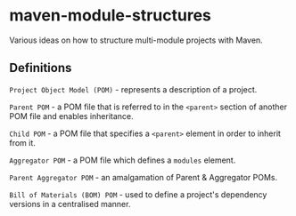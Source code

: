# maven-module-structures

Various ideas on how to structure multi-module projects with Maven.

## Definitions

`Project Object Model (POM)` - represents a description of a project.

`Parent POM` - a POM file that is referred to in the `<parent>` section of another POM file and enables inheritance.

`Child POM` - a POM file that specifies a `<parent>` element in order to inherit from it.

`Aggregator POM` - a POM file which defines a `modules` element.

`Parent Aggregator POM` - an amalgamation of Parent & Aggregator POMs.

`Bill of Materials (BOM) POM` - used to define a project's dependency versions in a centralised manner.
